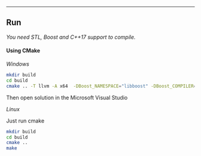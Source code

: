 
---

## Run
*You need STL, Boost and C++17 support to compile.*

#### Using CMake

_Windows_

```bash
mkdir build
cd build
cmake .. -T llvm -A x64  -DBoost_NAMESPACE="libboost" -DBoost_COMPILER="-vc141"
```
Then open solution in the Microsoft Visual Studio

_Linux_

Just run cmake
```bash
mkdir build
cd build
cmake ..
make
```